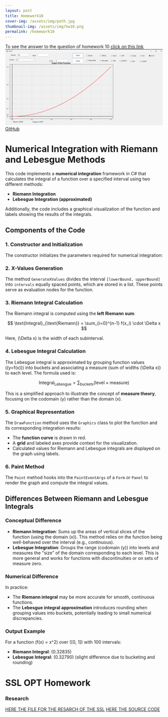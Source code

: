 ```yaml
---
layout: post
title: Homework10
cover-img: /assets/img/path.jpg
thumbnail-img: /assets/img/hw10.png
permalink: /homework10
---
```


To see the answer to the question of homework 10 [click on this link](hw10Theory.md)
![hw](../assets/img/hw10.png)
[GitHub](https://github.com/Viiiiin/Statistics/blob/main/homework_2/homework_1/hw10.cs)
# Numerical Integration with Riemann and Lebesgue Methods

This code implements a **numerical integration** framework in C# that calculates the integral of a function over a specified interval using two different methods:
- **Riemann Integration**
- **Lebesgue Integration (approximated)**

Additionally, the code includes a graphical visualization of the function and labels showing the results of the integrals.

## Components of the Code

### 1. **Constructor and Initialization**
The constructor initializes the parameters required for numerical integration:

### 2. **X-Values Generation**
The method `GenerateXValues` divides the interval `[lowerBound, upperBound]` into `intervals` equally spaced points, which are stored in a list. These points serve as evaluation nodes for the function.

### 3. **Riemann Integral Calculation**
The Riemann integral is computed using the **left Riemann sum**:

$$
\text{Integral}_{\text{Riemann}} = \sum_{i=0}^{n-1} f(x_i) \cdot \Delta x
$$

Here, \(\Delta x\) is the width of each subinterval.

### 4. **Lebesgue Integral Calculation**
The Lebesgue integral is approximated by grouping function values (\(y=f(x)\)) into buckets and associating a measure (sum of widths \(\Delta x\)) to each level. The formula used is:

$$
\text{Integral}_{\text{Lebesgue}} = \sum_{\text{buckets}} (\text{level} \times \text{measure})
$$

This is a simplified approach to illustrate the concept of **measure theory**, focusing on the codomain \(y\) rather than the domain \(x\).

### 5. **Graphical Representation**
The `DrawFunction` method uses the `Graphics` class to plot the function and its corresponding integration results:
- The **function curve** is drawn in red.
- A **grid** and labeled axes provide context for the visualization.
- Calculated values for Riemann and Lebesgue integrals are displayed on the graph using labels.

### 6. **Paint Method**
The `Paint` method hooks into the `PaintEventArgs` of a `Form` or `Panel` to render the graph and compute the integral values.

## Differences Between Riemann and Lebesgue Integrals

### Conceptual Difference
- **Riemann Integration**: Sums up the areas of vertical slices of the function (using the domain \(x\)). This method relies on the function being well-behaved over the interval (e.g., continuous).
- **Lebesgue Integration**: Groups the range (codomain \(y\)) into levels and measures the "size" of the domain corresponding to each level. This is more general and works for functions with discontinuities or on sets of measure zero.

### Numerical Difference
In practice:
- The **Riemann integral** may be more accurate for smooth, continuous functions.
- The **Lebesgue integral approximation** introduces rounding when grouping values into buckets, potentially leading to small numerical discrepancies.

### Output Example
For a function \(f(x) = x^2\) over \([0, 1]\) with 100 intervals:
- **Riemann Integral**: \(0.32835\)
- **Lebesgue Integral**: \(0.32790\) (slight difference due to bucketing and rounding)



# SSL OPT Homework

### Research
[HERE THE FILE FOR THE RESARCH OF THE SSL](testo.txt)
[HERE THE SOURCE CODE](https://github.com/Viiiiin/Statistics/blob/main/ConsoleApp1/ConsoleApp1/Program.cs)